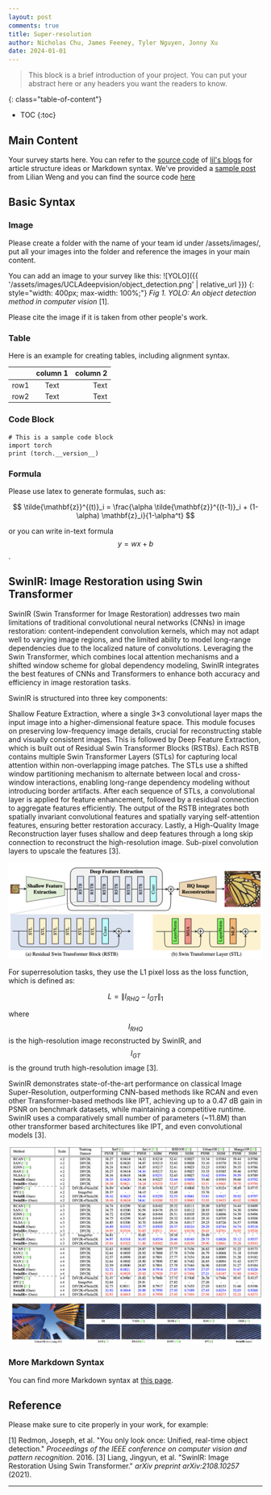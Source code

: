 ```yaml
---
layout: post
comments: true
title: Super-resolution
author: Nicholas Chu, James Feeney, Tyler Nguyen, Jonny Xu
date: 2024-01-01
---
```



> This block is a brief introduction of your project. You can put your abstract here or any headers you want the readers to know.


<!--more-->
{: class="table-of-content"}
* TOC
{:toc}

## Main Content
Your survey starts here. You can refer to the [source code](https://github.com/lilianweng/lil-log/tree/master/_posts) of [lil's blogs](https://lilianweng.github.io/lil-log/) for article structure ideas or Markdown syntax. We've provided a [sample post](https://ucladeepvision.github.io/CS188-Projects-2022Winter/2017/06/21/an-overview-of-deep-learning.html) from Lilian Weng and you can find the source code [here](https://raw.githubusercontent.com/UCLAdeepvision/CS188-Projects-2022Winter/main/_posts/2017-06-21-an-overview-of-deep-learning.md)

## Basic Syntax
### Image
Please create a folder with the name of your team id under /assets/images/, put all your images into the folder and reference the images in your main content.

You can add an image to your survey like this:
![YOLO]({{ '/assets/images/UCLAdeepvision/object_detection.png' | relative_url }})
{: style="width: 400px; max-width: 100%;"}
*Fig 1. YOLO: An object detection method in computer vision* [1].

Please cite the image if it is taken from other people's work.


### Table
Here is an example for creating tables, including alignment syntax.

|             | column 1    |  column 2     |
| :---        |    :----:   |          ---: |
| row1        | Text        | Text          |
| row2        | Text        | Text          |



### Code Block
```
# This is a sample code block
import torch
print (torch.__version__)
```


### Formula
Please use latex to generate formulas, such as:

$$
\tilde{\mathbf{z}}^{(t)}_i = \frac{\alpha \tilde{\mathbf{z}}^{(t-1)}_i + (1-\alpha) \mathbf{z}_i}{1-\alpha^t}
$$

or you can write in-text formula $$y = wx + b$$.

## SwinIR: Image Restoration using Swin Transformer
SwinIR (Swin Transformer for Image Restoration) addresses two main limitations of traditional convolutional neural networks (CNNs) in image restoration: content-independent convolution kernels, which may not adapt well to varying image regions, and the limited ability to model long-range dependencies due to the localized nature of convolutions. Leveraging the Swin Transformer, which combines local attention mechanisms and a shifted window scheme for global dependency modeling, SwinIR integrates the best features of CNNs and Transformers to enhance both accuracy and efficiency in image restoration tasks.

SwinIR is structured into three key components:

Shallow Feature Extraction, where a single 3×3 convolutional layer maps the input image into a higher-dimensional feature space. This module focuses on preserving low-frequency image details, crucial for reconstructing stable and visually consistent images. This is followed by Deep Feature Extraction, which is built out of Residual Swin Transformer Blocks (RSTBs). Each RSTB contains multiple Swin Transformer Layers (STLs) for capturing local attention within non-overlapping image patches. The STLs use a shifted window partitioning mechanism to alternate between local and cross-window interactions, enabling long-range dependency modeling without introducing border artifacts. After each sequence of STLs, a convolutional layer is applied for feature enhancement, followed by a residual connection to aggregate features efficiently. The output of the RSTB integrates both spatially invariant convolutional features and spatially varying self-attention features, ensuring better restoration accuracy. Lastly, a High-Quality Image Reconstruction layer fuses shallow and deep features through a long skip connection to reconstruct the high-resolution image. Sub-pixel convolution layers to upscale the features [3].

![](/assets/images/UCLAdeepvision/SwinIR_Architecture.png)

For superresolution tasks, they use the L1 pixel loss as the loss function, which is defined as:

$$
L = \lVert I_{RHQ} - I_{GT}\rVert_1
$$

where $$I_{RHQ}$$ is the high-resolution image reconstructed by SwinIR, and $$I_{GT}$$ is the ground truth high-resolution image [3]. 

SwinIR demonstrates state-of-the-art performance on classical Image Super-Resolution, outperforming CNN-based methods like RCAN and even other Transformer-based methods like IPT, achieving up to a 0.47 dB gain in PSNR on benchmark datasets, while maintaining a competitive runtime. SwinIR uses a comparatively small number of parameters (~11.8M) than other transformer based architectures like IPT, and even convolutional models [3]. 

![](/assets/images/UCLAdeepvision/SwinIR_Performance.png)


### More Markdown Syntax
You can find more Markdown syntax at [this page](https://www.markdownguide.org/basic-syntax/).

## Reference
Please make sure to cite properly in your work, for example:

[1] Redmon, Joseph, et al. "You only look once: Unified, real-time object detection." *Proceedings of the IEEE conference on computer vision and pattern recognition*. 2016.
[3] Liang, Jingyun, et al. "SwinIR: Image Restoration Using Swin Transformer." *arXiv preprint arXiv:2108.10257* (2021).

---